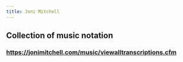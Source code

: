 ```yaml
---
title: Joni Mitchell
---
```


## Collection of music notation

### https://jonimitchell.com/music/viewalltranscriptions.cfm
###
